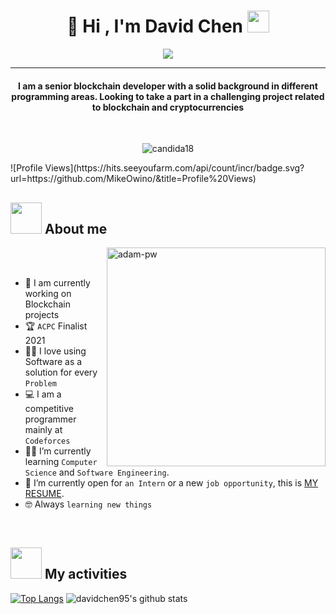 <h1 align="center"> 👋 Hi , I'm David Chen <img src="https://media.giphy.com/media/hvRJCLFzcasrR4ia7z/giphy.gif" width="35"></h1>
<p align="center">
  <a href="https://github.com/DenverCoder1/readme-typing-svg"><img src="https://readme-typing-svg.herokuapp.com?lines=Senior+Blockchain+Developer;Full+Stack+Developer;Front+End+Developer;Always%20learning%20new%20technologies&center=true&width=500&height=50"></a>
</p>
<hr/>
<h4 align="center">I am a senior blockchain developer with a solid background in different programming areas. Looking to take a part in a challenging project related to blockchain and cryptocurrencies</h4>
<br>
<p align="center"> <img src="https://komarev.com/ghpvc/?username=candida18&label=Profile%20views&color=0e75b6&style=plastic" alt="candida18" /> </p>
![Profile Views](https://hits.seeyoufarm.com/api/count/incr/badge.svg?url=https://github.com/MikeOwino/&title=Profile%20Views)

## <img src = "https://user-images.githubusercontent.com/63050133/156777293-72a6e681-2582-4a9d-ad92-09d1181d47c7.gif" width = 50px>  About me

<p><img align="right" src="https://github.com/Adam-pw/Adam-pw/blob/main/animation_500_kxa883sd.gif" width = 350px alt="adam-pw" /></p>

<br><br>

- :school: I am currently working on Blockchain projects
- :trophy: `ACPC` Finalist 2021
- :technologist: I love using Software as a solution for every `Problem`
- :computer: I am a competitive programmer mainly at `Codeforces`
- :student: I’m currently learning `Computer Science` and `Software Engineering`.
- :thinking: I’m currently open for `an Intern` or a new `job opportunity`, this is [MY RESUME](https://drive.google.com/file/d/1gdiny_4f5TVbSdfyAQxokLMMrBTi054P/view?usp=sharing).
- :nerd_face: Always `learning new things`

<br>

## <img src="https://i.pinimg.com/originals/00/4b/17/004b173f6e3d6843df10114e087f30a8.gif" width="50" height="50" /> My activities

[![Top Langs](https://github-readme-stats.vercel.app/api/top-langs/?username=davidchen95&layout=compact&theme=highcontrast)](https://github.com/davidchen95/)
![davidchen95's github stats](https://github-readme-stats.vercel.app/api?username=davidchen95&count_private=true&show_icons=true&theme=highcontrast)

<!---
STAR-DEV95/STAR-DEV95 is a ✨ special ✨ repository because its `README.md` (this file) appears on your GitHub profile.
You can click the Preview link to take a look at your changes.
--->
